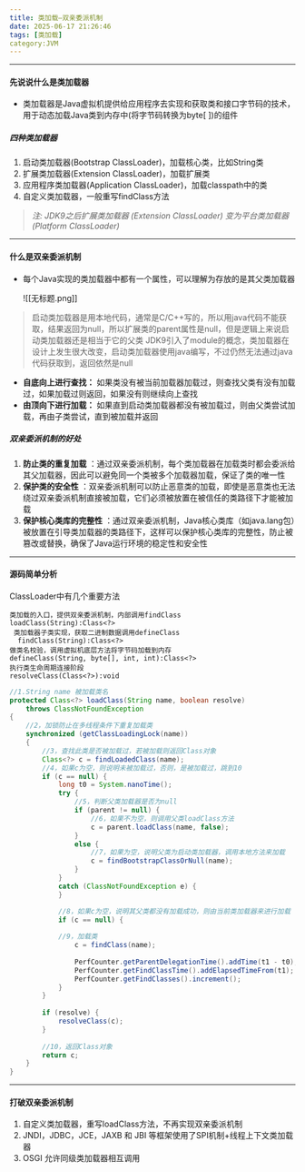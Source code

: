 ```yaml
---
title: 类加载—双亲委派机制
date: 2025-06-17 21:26:46
tags: [类加载]
category:JVM
---
```

***

#### 先说说什么是类加载器

* 类加载器是Java虚拟机提供给应用程序去实现和获取类和接口字节码的技术，用于动态加载Java类到内存中(将字节码转换为byte[ ])的组件

##### 四种类加载器

1. 启动类加载器(Bootstrap ClassLoader)，加载核心类，比如String类
2. 扩展类加载器(Extension ClassLoader)，加载扩展类
3. 应用程序类加载器(Application ClassLoader)，加载classpath中的类
4. 自定义类加载器，一般重写findClass方法

>*注: JDK9之后扩展类加载器 (Extension ClassLoader) 变为平台类加载器 (Platform ClassLoader)*

***

#### 什么是双亲委派机制

* 每个Java实现的类加载器中都有一个属性，可以理解为存放的是其父类加载器
  
  ![[无标题.png]]

>启动类加载器是用本地代码，通常是C/C++写的，所以用java代码不能获取，结果返回为null，所以扩展类的parent属性是null，但是逻辑上来说启动类加载器还是相当于它的父类
>JDK9引入了module的概念，类加载器在设计上发生很大改变，启动类加载器使用java编写，不过仍然无法通过java代码获取到，返回依然是null

* **自底向上进行查找：** 如果类没有被当前加载器加载过，则查找父类有没有加载过，如果加载过则返回，如果没有则继续向上查找
* **由顶向下进行加载：** 如果直到启动类加载器都没有被加载过，则由父类尝试加载，再由子类尝试，直到被加载并返回

##### 双亲委派机制的好处

1. **防止类的重复加载** ：通过双亲委派机制，每个类加载器在加载类时都会委派给其父加载器，因此可以避免同一个类被多个加载器加载，保证了类的唯一性
2. **保护类的安全性** ：双亲委派机制可以防止恶意类的加载，即使是恶意类也无法绕过双亲委派机制直接被加载，它们必须被放置在被信任的类路径下才能被加载
3. **保护核心类库的完整性** ：通过双亲委派机制，Java核心类库（如java.lang包）被放置在引导类加载器的类路径下，这样可以保护核心类库的完整性，防止被篡改或替换，确保了Java运行环境的稳定性和安全性

***

#### 源码简单分析

ClassLoader中有几个重要方法

    类加载的入口，提供双亲委派机制，内部调用findClass  
    loadClass(String):Class<?> 
     类加载器子类实现，获取二进制数据调用defineClass
      findClass(String):Class<?> 
    做类名校验，调用虚拟机底层方法将字节码加载到内存
    defineClass(String, byte[], int, int):Class<?> 
    执行类生命周期连接阶段
    resolveClass(Class<?>):void 

~~~java
//1.String name 被加载类名
protected Class<?> loadClass(String name, boolean resolve)  
    throws ClassNotFoundException  
{  
    //2，加锁防止在多线程条件下重复加载类
    synchronized (getClassLoadingLock(name)) 
    {  
        //3，查找此类是否被加载过，若被加载则返回Class对象
        Class<?> c = findLoadedClass(name);  
        //4，如果c为空，则说明未被加载过，否则，是被加载过，跳到10
        if (c == null) {  
            long t0 = System.nanoTime();  
            try {  
                //5，判断父类加载器是否为null
                if (parent != null) {
                    //6，如果不为空，则调用父类loadClass方法  
                    c = parent.loadClass(name, false);  
                } 
                else {  
                    //7，如果为空，说明父类为启动类加载器，调用本地方法来加载
                    c = findBootstrapClassOrNull(name);  
                }  
            } 
            catch (ClassNotFoundException e) {  
            }  

            //8，如果c为空，说明其父类都没有加载成功，则由当前类加载器来进行加载
            if (c == null) {
            
            //9，加载类  
                c = findClass(name); 
                 
                PerfCounter.getParentDelegationTime().addTime(t1 - t0);  
                PerfCounter.getFindClassTime().addElapsedTimeFrom(t1);  
                PerfCounter.getFindClasses().increment();  
            }  
        }  
        
        if (resolve) {  
            resolveClass(c);  
        }  
        
        //10，返回Class对象
        return c;  
    }  
}
~~~

***

#### 打破双亲委派机制

1. 自定义类加载器，重写loadClass方法，不再实现双亲委派机制
2. JNDI，JDBC，JCE，JAXB 和 JBI 等框架使用了SPI机制+线程上下文类加载器
3. OSGI 允许同级类加载器相互调用
